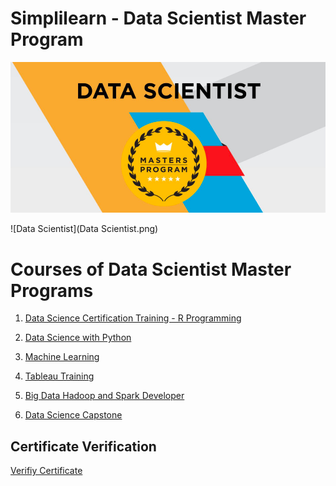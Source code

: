 # Simplilearn - Data Scientist Master Program

![Simplilearn](Simplilearn.png)

![Data Scientist](Data Scientist.png)

# Courses of Data Scientist Master Programs

1. [Data Science Certification Training - R Programming]()

2. [Data Science with Python]()

3. [Machine Learning]()

4. [Tableau Training]()

5. [Big Data Hadoop and Spark Developer]()

6. [Data Science Capstone]()


## Certificate Verification

[Verifiy Certificate](https://storage.googleapis.com/devendra-bucket-1/Certificates/20%20Data%20Science%20Master.pdf)
